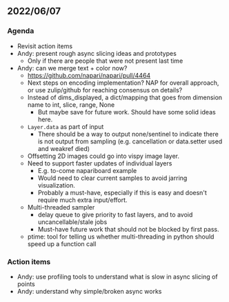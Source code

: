 ## 2022/06/07

### Agenda

- Revisit action items
- Andy: present rough async slicing ideas and prototypes
    - Only if there are people that were not present last time
- Andy: can we merge text + color now?
    - https://github.com/napari/napari/pull/4464
    - Next steps on encoding implementation? NAP for overall approach, or use zulip/github for reaching consensus on details?
    - Instead of dims_displayed, a dict/mapping that goes from dimension name to int, slice, range, None
        - But maybe save for future work. Should have some solid ideas here.
    - `Layer.data` as part of input
        - There should be a way to output none/sentinel to indicate there is not output from sampling (e.g. cancellation or data.setter used and weakref died)
    - Offsetting 2D images could go into vispy image layer.
    - Need to support faster updates of individual layers
        - E.g. to-come napariboard example
        - Would need to clear current samples to avoid jarring visualization.
        - Probably a must-have, especially if this is easy and doesn't require much extra input/effort.
    - Multi-threaded sampler
        - delay queue to give priority to fast layers, and to avoid uncancellable/stale jobs
        - Must-have future work that should not be blocked by first pass.
    - ptime: tool for telling us whether multi-threading in python should speed up a function call 

### Action items

- Andy: use profiling tools to understand what is slow in async slicing of points
- Andy: understand why simple/broken async works
